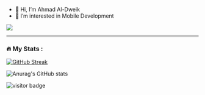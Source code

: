 - 👋 Hi, I’m Ahmad Al-Dweik
- 👀 I’m interested in Mobile Development
<p>
  <a href="https://github.com/DenverCoder1/readme-typing-svg"><img src="https://readme-typing-svg.herokuapp.com?&font=IBM+Plex+Sans&color=abcdef&size=20&lines=Welcome+to+my+GitHub+Profile!;I'm+a+Mobile+Developer.;I'm+a+Software+Engineer." /></a>
</p> 


<hr>

### :fire: My Stats :
[![GitHub Streak](https://streak-stats.demolab.com?user=AhmadAlDweik&theme=android-dark&hide_border=true&border_radius=4.4)](https://git.io/streak-stats)

![Anurag's GitHub stats](https://github-readme-stats.vercel.app/api?username=AhmadAlDweik&theme=react&show_icons=true&hide=contribs,prs,issues)



 
 ![visitor badge](https://visitor-badge.glitch.me/badge?page_id=AhmadAlDweik.visitor-badge)
